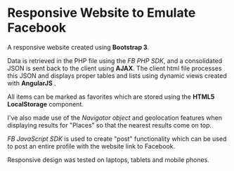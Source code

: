 # Responsive Website to Emulate Facebook

A responsive website created using <b>Bootstrap 3</b>.

Data is retrieved in the PHP file using the <i>FB PHP SDK</i>, and a consolidated JSON is sent back to the client using <b>AJAX</b>. The client html file processes this JSON and displays proper tables and lists using dynamic views created with <b>AngularJS </b>. 

All items can be marked as favorites which are stored using the <b>HTML5 LocalStorage</b> component.

I've also made use of the <i>Navigator object</i> and geolocation features when displaying results for "Places" so that the nearest results come on top.

<i>FB JavaScript SDK</i> is used to create "post" functionality which can be used to post an entire profile with the website link to Facebook.

Responsive design was tested on laptops, tablets and mobile phones.
